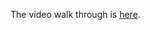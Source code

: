 The video walk through is [here](https://drive.google.com/file/d/1wH9sJXni9DQf3kMQAmhhBTS2lh9DOOSO/view?usp=sharing).
